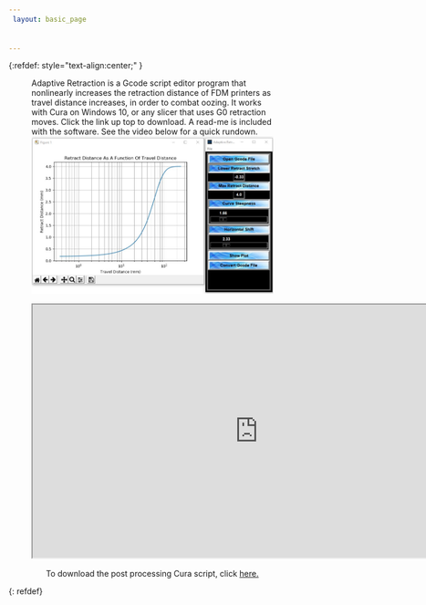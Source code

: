 ```yaml
---
 layout: basic_page


---
```


{:refdef: style="text-align:center;" }
<figure>

  <figcaption>Adaptive Retraction is a Gcode script editor program that nonlinearly increases the retraction distance of FDM printers as travel distance increases, in order to combat oozing. It works with Cura on Windows 10, or any slicer that uses G0 retraction moves. Click the link up top to download. A read-me is included with the software. See the video below for a quick rundown.
  </figcaption>
  <img src="/Images/AR_pic.jpg" class="normal" width="789" />

</figure>

<figure>
  <iframe class="video" width="789" height="444" src="https://www.youtube.com/embed/7xfRUA8BJ0E"  frameborder="10px" allow="accelerometer; autoplay; encrypted-media; gyroscope;     picture-in-picture" allowfullscreen></iframe>
</figure>

<p style="text-align:center;">To download the post processing Cura script, click <a href="https://github.com/akromatikus/3D_Printing">here. </a></p>

{: refdef}

